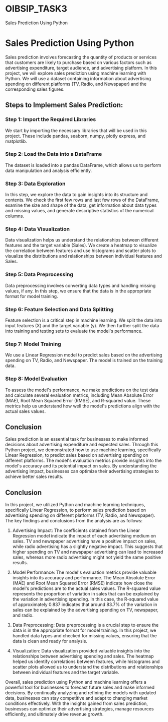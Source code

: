 # OIBSIP_TASK3
Sales Prediction Using Python

# Sales Prediction Using Python

Sales prediction involves forecasting the quantity of products or services that customers are likely to purchase based on various factors such as advertising expenditure, target audience, and advertising platform. In this project, we will explore sales prediction using machine learning with Python. We will use a dataset containing information about advertising spending on different platforms (TV, Radio, and Newspaper) and the corresponding sales figures.

## Steps to Implement Sales Prediction:

### Step 1: Import the Required Libraries

We start by importing the necessary libraries that will be used in this project. These include pandas, seaborn, numpy, plotly express, and matplotlib.

### Step 2: Load the Data into a DataFrame

The dataset is loaded into a pandas DataFrame, which allows us to perform data manipulation and analysis efficiently.

### Step 3: Data Exploration

In this step, we explore the data to gain insights into its structure and contents. We check the first few rows and last few rows of the DataFrame, examine the size and shape of the data, get information about data types and missing values, and generate descriptive statistics of the numerical columns.

### Step 4: Data Visualization

Data visualization helps us understand the relationships between different features and the target variable (Sales). We create a heatmap to visualize the correlation between features and use histograms and scatter plots to visualize the distributions and relationships between individual features and Sales.

### Step 5: Data Preprocessing

Data preprocessing involves converting data types and handling missing values, if any. In this step, we ensure that the data is in the appropriate format for model training.

### Step 6: Feature Selection and Data Splitting

Feature selection is a critical step in machine learning. We split the data into input features (X) and the target variable (y). We then further split the data into training and testing sets to evaluate the model's performance.

### Step 7: Model Training

We use a Linear Regression model to predict sales based on the advertising spending on TV, Radio, and Newspaper. The model is trained on the training data.

### Step 8: Model Evaluation

To assess the model's performance, we make predictions on the test data and calculate several evaluation metrics, including Mean Absolute Error (MAE), Root Mean Squared Error (RMSE), and R-squared value. These metrics help us understand how well the model's predictions align with the actual sales values.

## Conclusion

Sales prediction is an essential task for businesses to make informed decisions about advertising expenditure and expected sales. Through this Python project, we demonstrated how to use machine learning, specifically Linear Regression, to predict sales based on advertising spending on different platforms. The model's evaluation metrics provide insights into the model's accuracy and its potential impact on sales. By understanding the advertising impact, businesses can optimize their advertising strategies to achieve better sales results.
## Conclusion

In this project, we utilized Python and machine learning techniques, specifically Linear Regression, to perform sales prediction based on advertising spending on different platforms (TV, Radio, and Newspaper). The key findings and conclusions from the analysis are as follows:

1. Advertising Impact: The coefficients obtained from the Linear Regression model indicate the impact of each advertising medium on sales. TV and newspaper advertising have a positive impact on sales, while radio advertising has a slightly negative impact. This suggests that higher spending on TV and newspaper advertising can lead to increased sales, whereas more radio advertising might not yield the same positive results.

2. Model Performance: The model's evaluation metrics provide valuable insights into its accuracy and performance. The Mean Absolute Error (MAE) and Root Mean Squared Error (RMSE) indicate how close the model's predictions are to the actual sales values. The R-squared value represents the proportion of variation in sales that can be explained by the variation in advertising spending. In this case, the R-squared value of approximately 0.837 indicates that around 83.7% of the variation in sales can be explained by the advertising spending on TV, newspaper, and radio.

3. Data Preprocessing: Data preprocessing is a crucial step to ensure the data is in the appropriate format for model training. In this project, we handled data types and checked for missing values, ensuring that the data is clean and ready for analysis.

4. Visualization: Data visualization provided valuable insights into the relationships between advertising spending and sales. The heatmap helped us identify correlations between features, while histograms and scatter plots allowed us to understand the distributions and relationships between individual features and the target variable.

Overall, sales prediction using Python and machine learning offers a powerful tool for businesses to forecast future sales and make informed decisions. By continually analyzing and refining the models with updated data, businesses can stay competitive and adapt to changing market conditions effectively. With the insights gained from sales prediction, businesses can optimize their advertising strategies, manage resources efficiently, and ultimately drive revenue growth.
